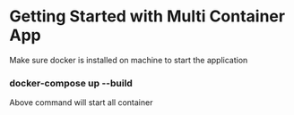 # Getting Started with Multi Container App


Make sure docker is installed on machine to start the application

### docker-compose up --build 

Above command will start all container
